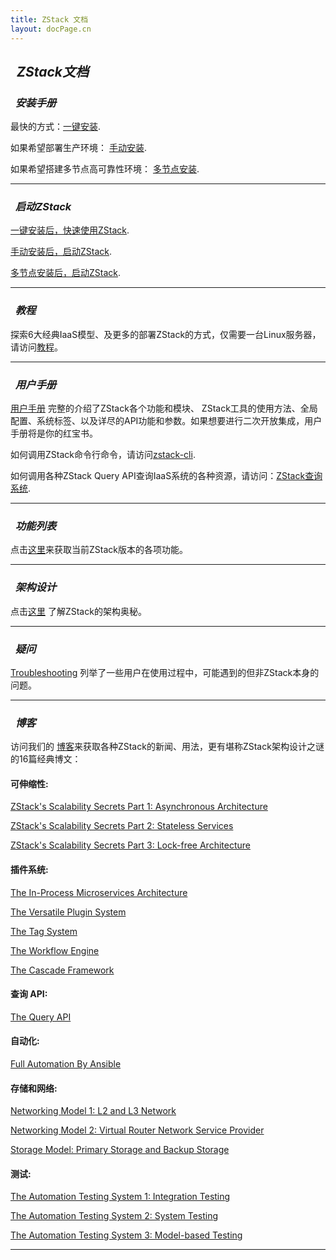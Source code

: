 ```yaml
---
title: ZStack 文档
layout: docPage.cn
---
```


<h2>
<i class="fa fa-university">&nbsp; ZStack文档</i>
</h2>

<h3><i class="fa fa-cogs">&nbsp; 安装手册</i></h3>

最快的方式：[一键安装](../installation/index.html).

如果希望部署生产环境： [手动安装](../installation/manual.html).

如果希望搭建多节点高可靠性环境： [多节点安装](../installation/multi-node.html).

<hr>

<h3><i class="fa fa-book">&nbsp; 启动ZStack</i></h3>

[一键安装后，快速使用ZStack](getstart-quick.html).

[手动安装后，启动ZStack](getstart-manual.html).

[多节点安装后，启动ZStack](getstart-multi.html).

<hr>

<h3><i class="fa fa-archive">&nbsp; 教程</i></h3>

探索6大经典IaaS模型、及更多的部署ZStack的方式，仅需要一台Linux服务器，请访问[教程](../tutorials)。

<hr>

<h3><i class="fa fa-user">&nbsp; 用户手册</i></h3>

[用户手册](http://zstackdoc.readthedocs.org/en/latest/) 完整的介绍了ZStack各个功能和模块、
ZStack工具的使用方法、全局配置、系统标签、以及详尽的API功能和参数。如果想要进行二次开放集成，用户手册将是你的红宝书。

如何调用ZStack命令行命令，请访问[zstack-cli](http://zstackdoc.readthedocs.org/en/latest/userManual/cli.html).

如何调用各种ZStack Query API查询IaaS系统的各种资源，请访问：[ZStack查询系统](http://zstackdoc.readthedocs.org/en/latest/userManual/query.html).

<hr>

<h3><i class="fa fa-building-o">&nbsp; 功能列表</i></h3>

点击[这里](features-matrix.html)来获取当前ZStack版本的各项功能。

<hr>

<h3><i class="fa fa-cube">&nbsp; 架构设计</i></h3>

点击[这里](https://docs.google.com/presentation/d/1mslQwl373-pZKuzZEbIIPd1mHG2ythI3RoyCVKRSeS8/edit?usp=sharing) 了解ZStack的架构奥秘。

<hr>

<h3><i class="fa fa-exclamation-triangle">&nbsp; 疑问</i></h3>

[Troubleshooting](troubles/index.html) 列举了一些用户在使用过程中，可能遇到的但非ZStack本身的问题。

<hr>

<h3><i class="fa fa-pencil">&nbsp; 博客</i></h3>

访问我们的 [博客](/cnr/blog/)来获取各种ZStack的新闻、用法，更有堪称ZStack架构设计之谜的16篇经典博文：

#### 可伸缩性:

[ZStack's Scalability Secrets Part 1: Asynchronous Architecture](../blog/asynchronous-architecture.html)

[ZStack's Scalability Secrets Part 2: Stateless Services](../blog/stateless-clustering.html)

[ZStack's Scalability Secrets Part 3: Lock-free Architecture](../blog/lock-free.html)

#### 插件系统:

[The In-Process Microservices Architecture](../blog/microservices.html)

[The Versatile Plugin System](../blog/plugin.html)

[The Tag System](../blog/tag.html)

[The Workflow Engine](../blog/workflow.html)

[The Cascade Framework](../blog/cascade.html)

#### 查询 API:

[The Query API](../blog/query.html)

#### 自动化:

[Full Automation By Ansible](../blog/ansible.html)

#### 存储和网络:

[Networking Model 1: L2 and L3 Network](../blog/network-l2.html)

[Networking Model 2: Virtual Router Network Service Provider](../blog/virtual-router.html)

[Storage Model: Primary Storage and Backup Storage](../blog/storage.html)

#### 测试:

[The Automation Testing System 1: Integration Testing](../blog/integration-testing.html)

[The Automation Testing System 2: System Testing](../blog/system-testing.html)

[The Automation Testing System 3: Model-based Testing](../blog/model-based-testing.html)

<hr>


